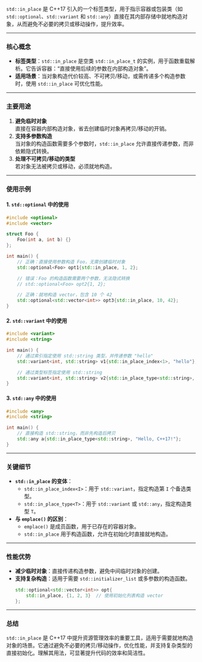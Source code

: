 

`std::in_place` 是 C++17 引入的一个标签类型，用于指示容器或包装类（如 `std::optional`、`std::variant` 和 `std::any`）直接在其内部存储中就地构造对象，从而避免不必要的拷贝或移动操作，提升效率。

---

### **核心概念**
- **标签类型**：`std::in_place` 是空类 `std::in_place_t` 的实例，用于函数重载解析。它告诉容器：“直接使用后续的参数在内部构造对象”。
- **适用场景**：当对象构造代价较高、不可拷贝/移动，或需传递多个构造参数时，使用 `std::in_place` 可优化性能。

---

### **主要用途**
1. **避免临时对象**  
   直接在容器内部构造对象，省去创建临时对象再拷贝/移动的开销。
2. **支持多参数构造**  
   当对象的构造函数需要多个参数时，`std::in_place` 允许直接传递参数，而非依赖隐式转换。
3. **处理不可拷贝/移动的类型**  
   若对象无法被拷贝或移动，必须就地构造。

---

### **使用示例**

#### 1. **`std::optional` 中的使用**
```cpp
#include <optional>
#include <vector>

struct Foo {
    Foo(int a, int b) {}
};

int main() {
    // 正确：直接使用参数构造 Foo，无需创建临时对象
    std::optional<Foo> opt1{std::in_place, 1, 2};

    // 错误：Foo 的构造函数需要两个参数，无法隐式转换
    // std::optional<Foo> opt2{1, 2};

    // 正确：就地构造 vector，包含 10 个 42
    std::optional<std::vector<int>> opt3{std::in_place, 10, 42};
}
```

#### 2. **`std::variant` 中的使用**
```cpp
#include <variant>
#include <string>

int main() {
    // 通过索引指定使用 std::string 类型，并传递参数 "hello"
    std::variant<int, std::string> v1{std::in_place_index<1>, "hello"};

    // 通过类型标签指定使用 std::string
    std::variant<int, std::string> v2{std::in_place_type<std::string>, "world"};
}
```

#### 3. **`std::any` 中的使用**
```cpp
#include <any>
#include <string>

int main() {
    // 直接构造 std::string，而非先构造后拷贝
    std::any a{std::in_place_type<std::string>, "Hello, C++17!"};
}
```

---

### **关键细节**
- **`std::in_place` 的变体**：
  - `std::in_place_index<I>`：用于 `std::variant`，指定构造第 `I` 个备选类型。
  - `std::in_place_type<T>`：用于 `std::variant` 或 `std::any`，指定构造类型 `T`。
- **与 `emplace()` 的区别**：
  - `emplace()` 是成员函数，用于已存在的容器对象。
  - `std::in_place` 用于构造函数，允许在初始化时直接就地构造。

---

### **性能优势**
- **减少临时对象**：直接传递构造参数，避免中间临时对象的创建。
- **支持复杂构造**：适用于需要 `std::initializer_list` 或多参数的构造函数。
  ```cpp
  std::optional<std::vector<int>> opt{
      std::in_place, {1, 2, 3}  // 使用初始化列表构造 vector
  };
  ```

---

### **总结**
`std::in_place` 是 C++17 中提升资源管理效率的重要工具，适用于需要就地构造对象的场景。它通过避免不必要的拷贝/移动操作，优化性能，并支持复杂类型的直接初始化。理解其用法，可显著提升代码的效率和简洁性。